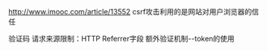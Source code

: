 http://www.imooc.com/article/13552
csrf攻击利用的是网站对用户浏览器的信任

验证码
请求来源限制：HTTP Referrer字段
额外验证机制--token的使用
